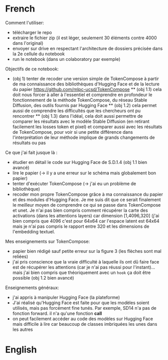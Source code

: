 # French

Comment l'utiliser:

* télécharger le repo
* extraire le fichier zip (il est léger, seulement 30 éléments contre 4000 dans l'original)
* envoyer sur drive en respectant l'architecture de dossiers précisée dans la 2e cellule du notebook
* run le notebook (dans un colaboratory par exemple)

Objectifs de ce notebook:

* (obj 1) tenter de recoder une version simple de TokenCompose à partir de ma connaissance des bibliothèques d'Hugging Face et de la lecture du papier https://github.com/mlpc-ucsd/TokenCompose
** (obj 1.1) cela doit nous forcer à aller à l'essentiel et comprendre en profondeur le fonctionnement de la méthode TokenCompose, du réseau Stable Diffusion, des outils fournis par Hugging Face
** (obj 1.2) cela permet aussi de comprendre les difficultés que les chercheurs ont pu rencontrer
** (obj 1.3) dans l'idéal, cela doit aussi permettre de comparer les résultats avec le modèle Stable Diffusion (en retirant facilement les losses token et pixel) et comparer aussi avec les résultats de TokenCompose, pour voir si une petite différence dans l'interprétation de leur méthode implique de grands changements de résultats ou pas

Ce que j'ai fait jusque là :
* étudier en détail le code sur Hugging Face de S.D.1.4 (obj 1.1 bien avancé)
* lire le papier (-> il y a une erreur sur le schéma mais globalement bon papier)
* tenter d'exécuter TokenCompose (-> j'ai eu un problème de bibliothèque)
* recoder mon propre TokenCompose grâce à ma connaissance du papier et des modules d'Hugging Face. Je me suis dit que ce serait finalement le meilleur moyen de comprendre ce qui se passe dans TokenCompose et unet. Je n'ai pas bien compris comment récupérer la carte des activations (dans les attentions layers) car dimension [1,4096,320] (j'ai bien compris que 4096 c'est pour 64x64 car l'espace latent est 64x64 mais je n'ai pas compris le rapport entre 320 et les dimensions de l'embedding textuel.

Mes enseignements sur TokenCompose:
* papier bien rédigé sauf petite erreur sur la figure 3 (les flèches sont mal reliées)
* j'ai pris conscience que la vraie difficulté à laquelle ils ont dû faire face est de récupérer les attentions (car je n'ai pas réussi pour l'instant)... mais j'ai bien compris que théoriquement avec un `hook` ça doit être possible (obj 1.2 bien avancé)

Enseignements généraux:
* j'ai appris à manipuler Hugging Face (la plateforme)
* J'ai réalisé qu'Hugging Face est faite pour que les modèles soient utilisés, mais pas forcément fine tunés. Par exemple, SD14 n'a pas de fonction forward. il n'a qu'une fonction __call__
* on peut facilement accéder au code des modèles sur Hugging Face mais difficile à lire car beaucoup de classes imbriquées les unes dans les autres

# English

